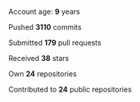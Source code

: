 Account age: **9** years

Pushed **3110** commits

Submitted **179** pull requests

Received **38** stars

Own **24** repositories

Contributed to **24** public repositories
